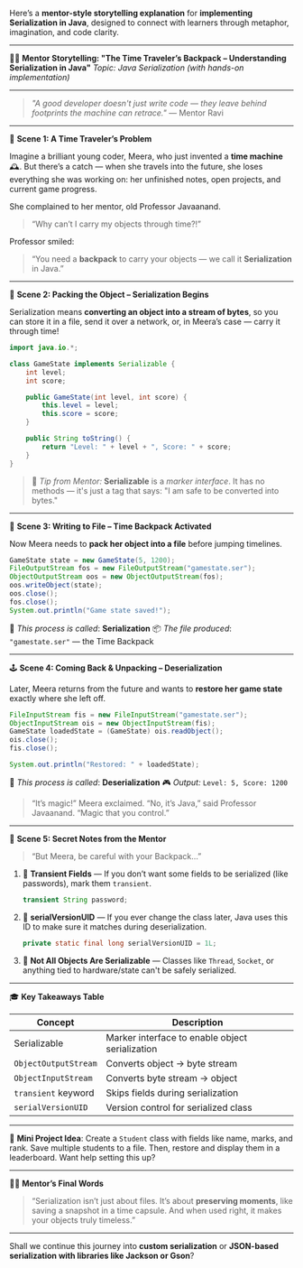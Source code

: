 Here’s a **mentor-style storytelling explanation** for **implementing Serialization in Java**, designed to connect with learners through metaphor, imagination, and code clarity.

---

👨‍🏫 **Mentor Storytelling: "The Time Traveler’s Backpack – Understanding Serialization in Java"**
*Topic: Java Serialization (with hands-on implementation)*

---

> *"A good developer doesn't just write code — they leave behind footprints the machine can retrace."*
> — Mentor Ravi

---

🧒 **Scene 1: A Time Traveler’s Problem**

Imagine a brilliant young coder, Meera, who just invented a **time machine** 🕰️. But there’s a catch — when she travels into the future, she loses everything she was working on: her unfinished notes, open projects, and current game progress.

She complained to her mentor, old Professor Javaanand.

> “Why can’t I carry my objects through time?!”

Professor smiled:

> “You need a **backpack** to carry your objects — we call it **Serialization** in Java.”

---

🧳 **Scene 2: Packing the Object – Serialization Begins**

Serialization means **converting an object into a stream of bytes**, so you can store it in a file, send it over a network, or, in Meera’s case — carry it through time!

```java
import java.io.*;

class GameState implements Serializable {
    int level;
    int score;

    public GameState(int level, int score) {
        this.level = level;
        this.score = score;
    }

    public String toString() {
        return "Level: " + level + ", Score: " + score;
    }
}
```

> 📌 *Tip from Mentor:*
> **Serializable** is a *marker interface*. It has no methods — it's just a tag that says: "I am safe to be converted into bytes."

---

🧾 **Scene 3: Writing to File – Time Backpack Activated**

Now Meera needs to **pack her object into a file** before jumping timelines.

```java
GameState state = new GameState(5, 1200);
FileOutputStream fos = new FileOutputStream("gamestate.ser");
ObjectOutputStream oos = new ObjectOutputStream(fos);
oos.writeObject(state);
oos.close();
fos.close();
System.out.println("Game state saved!");
```

🔄 *This process is called*: **Serialization**
📦 *The file produced*: `"gamestate.ser"` — the Time Backpack

---

🕹️ **Scene 4: Coming Back & Unpacking – Deserialization**

Later, Meera returns from the future and wants to **restore her game state** exactly where she left off.

```java
FileInputStream fis = new FileInputStream("gamestate.ser");
ObjectInputStream ois = new ObjectInputStream(fis);
GameState loadedState = (GameState) ois.readObject();
ois.close();
fis.close();

System.out.println("Restored: " + loadedState);
```

🔄 *This process is called*: **Deserialization**
🎮 *Output:* `Level: 5, Score: 1200`

> “It’s magic!” Meera exclaimed.
> “No, it’s Java,” said Professor Javaanand. “Magic that you control.”

---

🧙 **Scene 5: Secret Notes from the Mentor**

> “But Meera, be careful with your Backpack…”

1. 🛑 **Transient Fields** —
   If you don’t want some fields to be serialized (like passwords), mark them `transient`.

   ```java
   transient String password;
   ```

2. 🧾 **serialVersionUID** —
   If you ever change the class later, Java uses this ID to make sure it matches during deserialization.

   ```java
   private static final long serialVersionUID = 1L;
   ```

3. 🚫 **Not All Objects Are Serializable** —
   Classes like `Thread`, `Socket`, or anything tied to hardware/state can't be safely serialized.

---

🎓 **Key Takeaways Table**

| Concept              | Description                                     |
| -------------------- | ----------------------------------------------- |
| Serializable         | Marker interface to enable object serialization |
| `ObjectOutputStream` | Converts object → byte stream                   |
| `ObjectInputStream`  | Converts byte stream → object                   |
| `transient` keyword  | Skips fields during serialization               |
| `serialVersionUID`   | Version control for serialized class            |

---

📘 **Mini Project Idea**:
Create a `Student` class with fields like name, marks, and rank. Save multiple students to a file. Then, restore and display them in a leaderboard.
Want help setting this up?

---

🧑‍🏫 **Mentor’s Final Words**

> “Serialization isn’t just about files. It’s about **preserving moments**, like saving a snapshot in a time capsule.
> And when used right, it makes your objects truly timeless.”

---

Shall we continue this journey into **custom serialization** or **JSON-based serialization with libraries like Jackson or Gson**?
